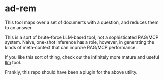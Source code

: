 # ad-rem

This tool maps over a set of documents with a question, and reduces them to an answer.

This is a sort of brute-force LLM-based tool, not a sophisticated RAG/MCP system. Naive, one-shot inference has a role, however, in generating the kinds of meta-context that can improve RAG/MCP performance.

If you like this sort of thing, check out the infinitely more mature and useful [llm](https://llm.datasette.io/en/stable/) tool.

Frankly, this repo should have been a plugin for the above utility.